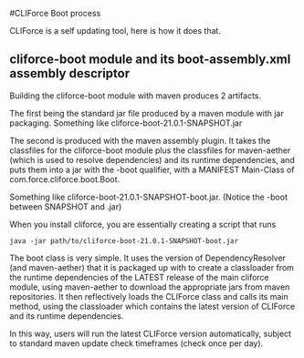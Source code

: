 #CLIForce Boot process

CLIForce is a self updating tool, here is how it does that.

## cliforce-boot module and its boot-assembly.xml assembly descriptor

Building the cliforce-boot module with maven produces 2 artifacts.

The first being the standard jar file produced by a maven module with jar packaging.
Something like cliforce-boot-21.0.1-SNAPSHOT.jar

The second is produced with the maven assembly plugin. It takes the classfiles for the cliforce-boot module plus the classfiles for
maven-aether (which is used to resolve dependencies) and its runtime dependencies, and puts them into a jar with the -boot qualifier,
with a MANIFEST Main-Class of com.force.cliforce.boot.Boot.

Something like cliforce-boot-21.0.1-SNAPSHOT-boot.jar. (Notice the -boot between SNAPSHOT and .jar)

When you install cliforce, you are essentially creating a script that runs

    java -jar path/to/cliforce-boot-21.0.1-SNAPSHOT-boot.jar

The boot class is very simple. It uses the version of DependencyResolver (and maven-aether) that it is packaged up with
to create a classloader from the runtime dependencies of the LATEST release of the main cliforce module, using maven-aether
to download the appropriate jars from maven repositories. It then reflectively loads the CLIForce class and calls its main method,
using the classloader which contains the latest version of CLIForce and its runtime dependencies.

In this way, users will run the latest CLIForce version automatically, subject to standard maven update check timeframes (check once per day).


